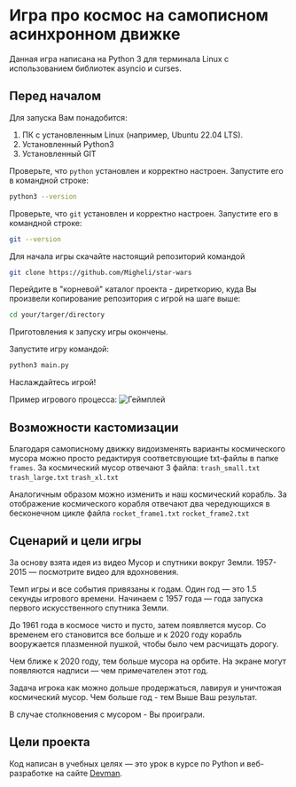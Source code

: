 
# Игра про космос на самописном асинхронном движке 

Данная игра написана на Python 3 для терминала Linux с использованием библиотек asyncio и curses.

## Перед началом 

Для запуска Вам понадобится:
1. ПК с установленным Linux (например, Ubuntu 22.04 LTS). 
2. Установленный Python3
3. Установленный GIT

Проверьте, что `python` установлен и корректно настроен. 
Запустите его в командной строке:
```sh
python3 --version
```
Проверьте, что `git` установлен и корректно настроен. 
Запустите его в командной строке:
```sh
git --version
```
Для начала игры скачайте настоящий репозиторий командой
```sh
git clone https://github.com/Migheli/star-wars
```

Перейдите в "корневой" каталог проекта - диреткорию, куда Вы произвели копирование репозитория с игрой на шаге выше:
```sh
cd your/targer/directory
```
Приготовления к запуску игры окончены. 

Запустите игру командой:

```sh
python3 main.py 
```

Наслаждайтесь игрой! 

Пример игрового процесса:
<img src="https://dvmn.org/media/lessons/ezgif-6-9ef2761efd97.gif" alt="Геймплей">


## Возможности кастомизации
Благодаря самописному движку видоизменять варианты космического мусора можно просто редактируя соответсвующие txt-файлы в папке `frames`.
За космический мусор отвечают 3 файла:
`trash_small.txt`
`trash_large.txt`
`trash_xl.txt`

Аналогичным образом можно изменить и наш космический корабль.
За отображение космического корабля отвечают два чередующихся в бесконечном цикле файла
`rocket_frame1.txt`
`rocket_frame2.txt`


## Сценарий и цели игры 

За основу взята идея из видео Мусор и спутники вокруг Земли. 1957-2015 — посмотрите видео для вдохновения.

Темп игры и все события привязаны к годам. Один год — это 1.5 секунды игрового времени. Начинаем с 1957 года — года запуска первого искусственного спутника Земли.

До 1961 года в космосе чисто и пусто, затем появляется мусор. Со временем его становится все больше и к 2020 году корабль вооружается плазменной пушкой, чтобы было чем расчищать дорогу.

Чем ближе к 2020 году, тем больше мусора на орбите. На экране могут появляются надписи — чем примечателен этот год. 

Задача игрока как можно дольше продержаться, лавируя и уничтожая космический мусор. Чем больше год - тем Выше Ваш результат. 

В случае столкновения с мусором - Вы проиграли. 


## Цели проекта

Код написан в учебных целях — это урок в курсе по Python и веб-разработке на сайте [Devman](https://dvmn.org).
